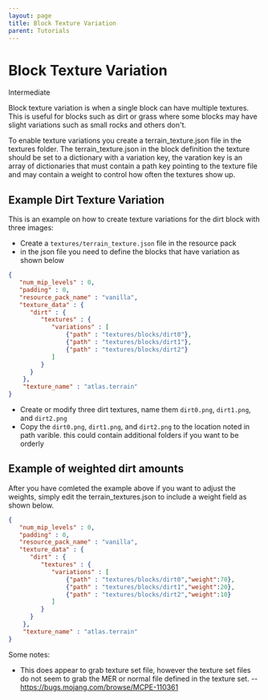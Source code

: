 ```yaml
---
layout: page
title: Block Texture Variation
parent: Tutorials
---
```


# Block Texture Variation

<Label color="yellow">Intermediate</Label>

Block texture variation is when a single block can have multiple textures.  This is useful for blocks such as dirt or grass where some blocks may have slight variations such as small rocks and others don't.

To enable texture variations you create a terrain_texture.json file in the textures folder. The terrain_texture.json in the block definition the texture should be set to a dictionary with a variation key, the varation key is an array of dictionaries that must contain a path key pointing to the texture file and may contain a weight to control how often the textures show up.

## Example Dirt Texture Variation

This is an example on how to create texture variations for the dirt block with three images:
- Create a `textures/terrain_texture.json` file in the resource pack
- in the json file you need to define the blocks that have variation as shown below
```json
{
   "num_mip_levels" : 0,
   "padding" : 0,
   "resource_pack_name" : "vanilla",
   "texture_data" : {
      "dirt" : {
         "textures" : {
			"variations" : [
				{"path" : "textures/blocks/dirt0"},
				{"path" : "textures/blocks/dirt1"},
				{"path" : "textures/blocks/dirt2"}
			]
		 }
      }
	},
	"texture_name" : "atlas.terrain"
}
```

- Create or modify three dirt textures, name them `dirt0.png`, `dirt1.png`, and `dirt2.png`
- Copy the `dirt0.png`, `dirt1.png`, and `dirt2.png` to the location noted in path varible. this could contain additional folders if you want to be orderly

## Example of weighted dirt amounts

After you have comleted the example above if you want to adjust the weights, simply edit the terrain_textures.json to include a weight field as shown below.
```json
{
   "num_mip_levels" : 0,
   "padding" : 0,
   "resource_pack_name" : "vanilla",
   "texture_data" : {
      "dirt" : {
         "textures" : {
			"variations" : [
				{"path" : "textures/blocks/dirt0","weight":70},
				{"path" : "textures/blocks/dirt1","weight":20},
				{"path" : "textures/blocks/dirt2","weight":10}
			]
		 }
      }
	},
	"texture_name" : "atlas.terrain"
}
```

Some notes:
- This does appear to grab texture set file, however the texture set files do not seem to grab the MER or normal file defined in the texture set.
  -- https://bugs.mojang.com/browse/MCPE-110361
